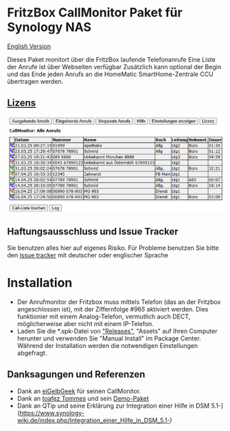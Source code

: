 # FritzBox CallMonitor Paket für Synology NAS
[English Version](README_E.md)

Dieses Paket monitort über die FritzBox laufende Telefonanrufe 
Eine Liste der Anrufe ist über Webseiten verfügbar
Zusätzlich kann optional der Begin und das Ende jeden Anrufs an die HomeMatic SmartHome-Zentrale CCU übertragen werden.
## [Lizens](https://htmlpreview.github.io/?https://github.com/schmidhorst/synology-FritzBox-CallMonitor/blob/main/package/ui/licence_ger.html)

![user view](https://github.com/schmidhorst/synology-FritzBox-CallMonitor/blob/main/ScreenshotAnrufListe.png?raw=true)  

## Haftungsausschluss und Issue Tracker
Sie benutzen alles hier auf eigenes Risiko.
Für Probleme benutzen Sie bitte den [issue tracker](https://github.com/schmidhorst/synology-callmonitor/issues) mit deutscher oder englischer Sprache

# Installation
* Der Anrufmonitor der Fritzbox muss mittels Telefon (das an der Fritzbox angeschlossen ist), mit der Ziffernfolge #96*5* aktiviert werden. Dies funktionier mit einem Analog-Telefon, vermutlich auch DECT, möglicherweise aber nicht mit einem IP-Telefon.
* Laden Sie die *.spk-Datei von ["Releases"](https://github.com/schmidhorst/synology-callmonitor/releases), "Assets" auf Ihren Computer herunter und verwenden Sie "Manual Install" im Package Center. Während der Installation werden die notwendigen Einstellungen abgefragt.

## Danksagungen und Referenzen
- Dank an [eiGelbGeek](https://homematic-forum.de/forum/viewtopic.php?t=34876) für seinen CallMonitor.
- Dank an [toafez Tommes](https://github.com/toafez) und sein [Demo-Paket](https://github.com/toafez/DSM7DemoSPK)
- Dank an QTip und seine Erklärung zur Integration einer Hilfe in DSM 5.1-](https://www.synology-wiki.de/index.php/Integration_einer_Hilfe_in_DSM_5.1-)

